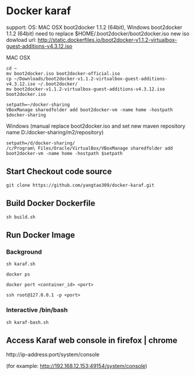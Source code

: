 # Docker karaf

support:
 OS: MAC OSX boot2docker 1.1.2 (64bit), Windows boot2docker 1.1.2 (64bit)
 need to replace $HOME/.boot2docker/boot2docker.iso 
 new iso dowload url: http://static.dockerfiles.io/boot2docker-v1.1.2-virtualbox-guest-additions-v4.3.12.iso
 
 MAC OSX
 ```
 cd ~
 mv boot2docker.iso boot2docker-official.iso
 cp ~/Downloads/boot2docker-v1.1.2-virtualbox-guest-additions-v4.3.12.iso ~/.boot2docker/
 mv boot2docker-v1.1.2-virtualbox-guest-additions-v4.3.12.iso boot2docker.iso 
 
 setpath=~/docker-sharing
 VBoxManage sharedfolder add boot2docker-vm -name home -hostpath $docker-sharing
 ```

 Windows (manual replace boot2docker.iso and set new maven repository name D:/docker-sharing/m2/repository)
 ```
 setpath=/d/docker-sharing/
 /c/Program\ Files/Oracle/VirtualBox/VBoxManage sharedfolder add boot2docker-vm -name home -hostpath $setpath
 ```
 
## Start Checkout code source
 
```
git clone https://github.com/yangtao309/docker-karaf.git
```

## Build Docker Dockerfile

```
sh build.sh
```

## Run Docker Image

### Background
```
sh karaf.sh

docker ps 

docker port <container_id> <port>

ssh root@127.0.0.1 -p <port>
```
### Interactive /bin/bash

```
sh karaf-bash.sh
```

## Access Karaf web console in firefox | chrome 

http://ip-address:port/system/console

(for example: http://192.168.12.153:49154/system/console)

